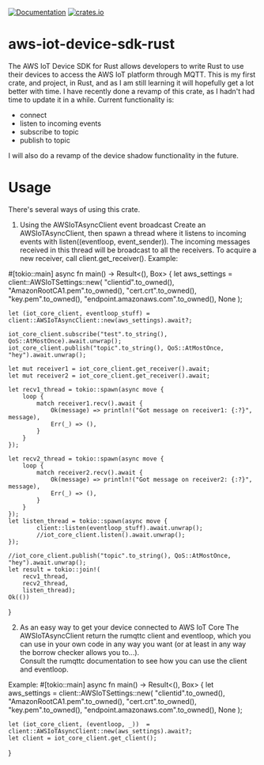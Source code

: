 [![Documentation](https://docs.rs/aws-iot-device-sdk-rust/badge.svg)](https://docs.rs/aws-iot-device-sdk-rust/)
[![crates.io](https://img.shields.io/crates/v/aws-iot-device-sdk-rust)](https://crates.io/crates/aws-iot-device-sdk-rust)


# aws-iot-device-sdk-rust

The AWS IoT Device SDK for Rust allows developers to write Rust to use their devices to access the AWS IoT platform through MQTT.
This is my first crate, and project, in Rust, and as I am still learning it will hopefully get a lot better with time.
I have recently done a revamp of this crate, as I hadn't had time to update it in a while.
Current functionality is:
- connect
- listen to incoming events
- subscribe to topic
- publish to topic

I will also do a revamp of the device shadow functionality in the future.



# Usage

There's several ways of using this crate.

1. Using the AWSIoTAsyncClient event broadcast
Create an AWSIoTAsyncClient, then spawn a thread where it listens to incoming events with listen((eventloop, event_sender)). The incoming messages received in this thread will be broadcast to all the receivers. To acquire a new receiver, call client.get_receiver().
Example:

#[tokio::main]
async fn main() -> Result<(), Box<dyn Error>> {
    let aws_settings = client::AWSIoTSettings::new(
        "clientid".to_owned(),
        "AmazonRootCA1.pem".to_owned(),
        "cert.crt".to_owned(),
        "key.pem".to_owned(),
        "endpoint.amazonaws.com".to_owned(),
        None
        );


    let (iot_core_client, eventloop_stuff) = client::AWSIoTAsyncClient::new(aws_settings).await?;

    iot_core_client.subscribe("test".to_string(), QoS::AtMostOnce).await.unwrap();
    iot_core_client.publish("topic".to_string(), QoS::AtMostOnce, "hey").await.unwrap();

    let mut receiver1 = iot_core_client.get_receiver().await;
    let mut receiver2 = iot_core_client.get_receiver().await;

    let recv1_thread = tokio::spawn(async move {
        loop {
            match receiver1.recv().await {
                Ok(message) => println!("Got message on receiver1: {:?}", message),
                Err(_) => (),
            }
        }
    });

    let recv2_thread = tokio::spawn(async move {
        loop {
            match receiver2.recv().await {
                Ok(message) => println!("Got message on receiver2: {:?}", message),
                Err(_) => (),
            }
        }
    });
    let listen_thread = tokio::spawn(async move {
            client::listen(eventloop_stuff).await.unwrap();
            //iot_core_client.listen().await.unwrap();
    });

    //iot_core_client.publish("topic".to_string(), QoS::AtMostOnce, "hey").await.unwrap();
    let result = tokio::join!(
        recv1_thread,
        recv2_thread,
        listen_thread);
    Ok(())
}

2. As an easy way to get your device connected to AWS IoT Core
The AWSIoTAsyncClient return the rumqttc client and eventloop, which you can use in your own code in any way you want (or at least in any way the borrow checker allows you to...).  
Consult the rumqttc documentation to see how you can use the client and eventloop.

Example:
#[tokio::main]
async fn main() -> Result<(), Box<dyn Error>> {
    let aws_settings = client::AWSIoTSettings::new(
        "clientid".to_owned(),
        "AmazonRootCA1.pem".to_owned(),
        "cert.crt".to_owned(),
        "key.pem".to_owned(),
        "endpoint.amazonaws.com".to_owned(),
        None
        );

    let (iot_core_client, (eventloop, _))  = client::AWSIoTAsyncClient::new(aws_settings).await?;
    let client = iot_core_client.get_client();
}
